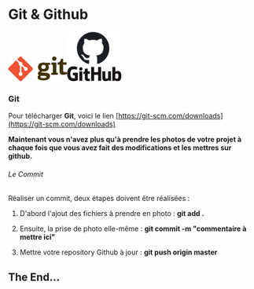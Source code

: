 # Git & Github

<img src="/images/git-logo.svg" height="50"><img src="/images/github-logo.png" height="100">

### Git

Pour télécharger **Git**, voici le lien [https://git-scm.com/downloads](https://git-scm.com/downloads)


**Maintenant vous n'avez plus qu'à prendre les photos de votre projet à chaque fois que vous avez fait des modifications et les mettres sur github.**

###### Le Commit

Réaliser un commit, deux étapes doivent être réalisées :

1. D'abord l'ajout des fichiers à prendre en photo : **git add .**

2. Ensuite, la prise de photo elle-même : **git commit -m "commentaire à mettre ici"**

3. Mettre votre repository Github à jour : **git push origin master**

## The End...
